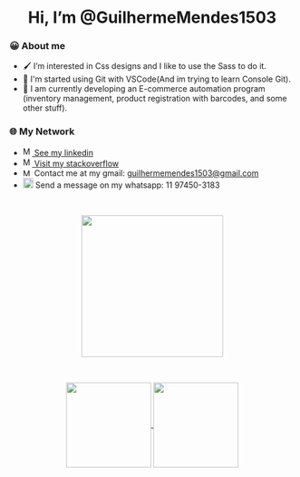 
<h1  align="center"> Hi, I’m @GuilhermeMendes1503</h1>

<h3> 😀 About me</h3>

-  🖌️ I’m interested in Css designs and I like to use the Sass to do it.
-  🔀 I'm started using Git with VSCode(And im trying to learn Console Git).
-  💭 I am currently developing an E-commerce automation program (inventory management, product registration with barcodes, and some other stuff).


<h3>🌐 My Network</h3>

-  <a href="www.linkedin.com/in/guilherme-mendes-83302821a"><img src="https://cdn-icons-png.flaticon.com/512/174/174857.png" width="16" height="16" alt="My_Linkedin"> See my linkedin</a>
-  <a href="https://stackoverflow.com/users/17886737/guilherme-mendes"><img src="https://cdn.worldvectorlogo.com/logos/stack-overflow.svg" width="16" height="16" alt="My_Stackoverflow"> Visit my stackoverflow</a>
-  <a><img src="https://logodownload.org/wp-content/uploads/2018/03/gmail-logo-2-1.png" width="16" height="13" alt="My_Stackoverflow"> Contact me at my gmail:  guilhermemendes1503@gmail.com</a>
-  <img src="https://upload.wikimedia.org/wikipedia/commons/thumb/6/6b/WhatsApp.svg/1021px-WhatsApp.svg.png" width="18" height="18" alt="Zap"> Send a message on my whatsapp: 11 97450-3183 


<br>
<p align="center">
      <img src="https://i.ibb.co/ynXJ2Cn/output-onlinegiftools-1.gif" width="250"/>
</p>

<br>
 
<p align="center">
  <a href="https://github.com/seu-usuario">
    <img
      align="center"
      height="150em"
      src="https://github-readme-stats.vercel.app/api?username=GuilhermeMendes1503&show_icons=true&include_all_commits=true&count_private=true&theme=dark"
    />
  </a>
  <a href="https://github.com/seu-usuario">
    <img
      align="center"
      height="150em"
      src="https://github-readme-stats.vercel.app/api/top-langs/?username=GuilhermeMendes1503&show_icons=true&include_all_commits=true&count_private=true&layout=compact&theme=dark"
    />
  </a>
</p>
